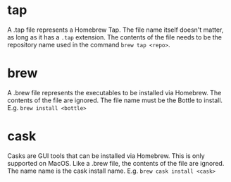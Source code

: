 # tap
A .tap file represents a Homebrew Tap.
The file name itself doesn't matter, as long as it has a `.tap` extension.
The contents of the file needs to be the repository name used in the command `brew tap <repo>`.

# brew
A .brew file represents the executables to be installed via Homebrew.
The contents of the file are ignored.
The file name must be the Bottle to install. E.g. `brew install <bottle>`

# cask
Casks are GUI tools that can be installed via Homebrew.
This is only supported on MacOS.
Like a .brew file, the contents of the file are ignored.
The name name is the cask install name. E.g. `brew cask install <cask>`
